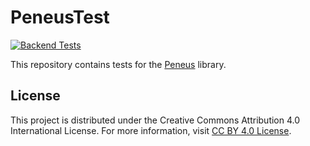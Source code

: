 # PeneusTest

[![Backend Tests](https://github.com/DaphneWebFramework/PeneusTest/actions/workflows/test-backend.yml/badge.svg)](https://github.com/DaphneWebFramework/PeneusTest/actions/workflows/test-backend.yml)

This repository contains tests for the [Peneus](https://github.com/DaphneWebFramework/Peneus) library.

## License

This project is distributed under the Creative Commons Attribution 4.0 International License. For more information, visit [CC BY 4.0 License](https://creativecommons.org/licenses/by/4.0/).
